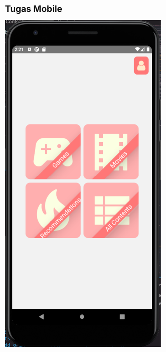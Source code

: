 # Tugas Mobile
<div class="container" >
  <img src="HomeScreen.png" alt="Girl in a jacket" width="500">
 </div>
